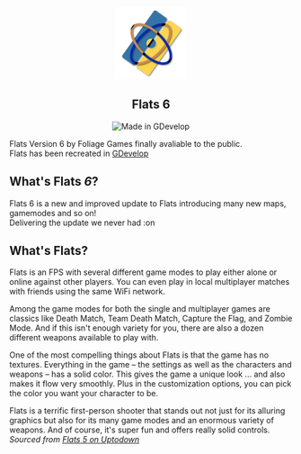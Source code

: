 <p align="center">
  <img src="https://github.com/pyletron/press-kit/blob/main/pyletronShadow.png?raw=true" alt="Flats Icon" style="height:128px; width:128px" />  
</p>

## <h2 align="center">Flats 6</h2>

<p align="center">
  <img src="https://img.shields.io/badge/Made_with-Python-blue?logo=python&logoColor=ffd343" alt="Made in GDevelop" />  
</p>

Flats Version 6 by Foliage Games finally avaliable to the public.  
Flats has been recreated in [GDevelop](https://gdevelop.io)




## What's Flats _6_?
Flats 6 is a new and improved update to Flats introducing many new maps, gamemodes and so on!  
Delivering the update we never had :on


## What's Flats?
Flats is an FPS with several different game modes to play either alone or online against other players. You can even play in local multiplayer matches with friends using the same WiFi network.

Among the game modes for both the single and multiplayer games are classics like Death Match, Team Death Match, Capture the Flag, and Zombie Mode. And if this isn't enough variety for you, there are also a dozen different weapons available to play with.

One of the most compelling things about Flats is that the game has no textures. Everything in the game – the settings as well as the characters and weapons – has a solid color. This gives the game a unique look ... and also makes it flow very smoothly. Plus in the customization options, you can pick the color you want your character to be.

Flats is a terrific first-person shooter that stands out not just for its alluring graphics but also for its many game modes and an enormous variety of weapons. And of course, it's super fun and offers really solid controls.  
_Sourced from [Flats 5 on Uptodown](https://flats.en.uptodown.com/android)_